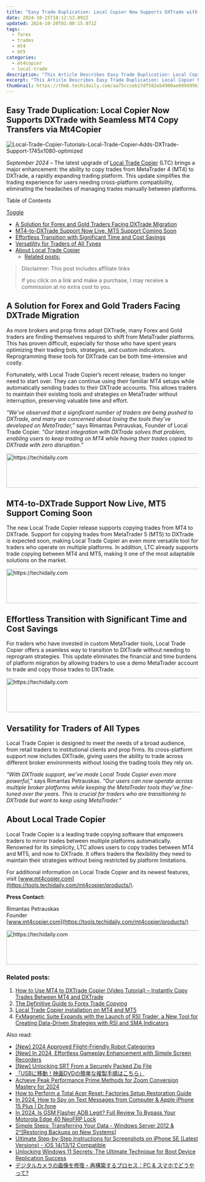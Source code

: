 ```yaml
---
title: "Easy Trade Duplication: Local Copier Now Supports DXTrade with Seamless MT4 Copy Transfers via Mt4Copier"
date: 2024-10-15T18:12:53.092Z
updated: 2024-10-20T01:00:15.071Z
tags:
  - forex
  - trades
  - mt4
  - mt5
categories:
  - mt4copier
  - local-trade
description: "This Article Describes Easy Trade Duplication: Local Copier Now Supports DXTrade with Seamless MT4 Copy Transfers via Mt4Copier"
excerpt: "This Article Describes Easy Trade Duplication: Local Copier Now Supports DXTrade with Seamless MT4 Copy Transfers via Mt4Copier"
thumbnail: https://thmb.techidaily.com/aa75ccceb27df582eb4900ae099d99b1731677ace1a8dcb38cd4f8698fb9bdda.jpg
---
```


## Easy Trade Duplication: Local Copier Now Supports DXTrade with Seamless MT4 Copy Transfers via Mt4Copier

![Local-Trade-Copier-Tutorials-Local-Trade-Copier-Adds-DXTrade-Support-1745x1080-optimized](https://www.mt4copier.com/wp-content/uploads/2024/09/Local-Trade-Copier-Tutorials-Local-Trade-Copier-Adds-DXTrade-Support-1745x1080-optimized.png)

_September 2024_ – The latest upgrade of [Local Trade Copier](https://tools.techidaily.com/mt4copier/products/) (LTC) brings a major enhancement: the ability to copy trades from MetaTrader 4 (MT4) to DXTrade, a rapidly expanding trading platform. This update simplifies the trading experience for users needing cross-platform compatibility, eliminating the headaches of managing trades manually between platforms.

Table of Contents

[Toggle](https://tools.techidaily.com/mt4copier/products/)

* [A Solution for Forex and Gold Traders Facing DXTrade Migration](https://tools.techidaily.com/mt4copier/products/)
* [MT4-to-DXTrade Support Now Live, MT5 Support Coming Soon](https://tools.techidaily.com/mt4copier/products/)
* [Effortless Transition with Significant Time and Cost Savings](https://tools.techidaily.com/mt4copier/products/)
* [Versatility for Traders of All Types](https://tools.techidaily.com/mt4copier/products/)
* [About Local Trade Copier](https://tools.techidaily.com/mt4copier/products/)  
   * [Related posts:](https://tools.techidaily.com/mt4copier/products/)

>  Disclaimer: This post includes affiliate links
>
>  If you click on a link and make a purchase, I may receive a commission at no extra cost to you.
>

## **A Solution for Forex and Gold Traders Facing DXTrade Migration**

As more brokers and prop firms adopt DXTrade, many Forex and Gold traders are finding themselves required to shift from MetaTrader platforms. This has proven difficult, especially for those who have spent years optimizing their trading bots, strategies, and custom indicators. Reprogramming these tools for DXTrade can be both time-intensive and costly.

Fortunately, with Local Trade Copier’s recent release, traders no longer need to start over. They can continue using their familiar MT4 setups while automatically sending trades to their DXTrade accounts. This allows traders to maintain their existing tools and strategies on MetaTrader without interruption, preserving valuable time and effort.

_“We’ve observed that a significant number of traders are being pushed to DXTrade, and many are concerned about losing the tools they’ve developed on MetaTrader,”_ says Rimantas Petrauskas, Founder of Local Trade Copier. _“Our latest integration with DXTrade solves that problem, enabling users to keep trading on MT4 while having their trades copied to DXTrade with zero disruption.”_

<!-- affiliate ads begin -->
<a href="https://aligracehair.sjv.io/c/5597632/1975807/19272" target="_top" id="1975807">
  <img src="//a.impactradius-go.com/display-ad/19272-1975807" border="0" alt="https://techidaily.com" width="728" height="90"/>
</a>
<img height="0" width="0" src="https://aligracehair.sjv.io/i/5597632/1975807/19272" style="position:absolute;visibility:hidden;" border="0" />
<!-- affiliate ads end -->

## **MT4-to-DXTrade Support Now Live, MT5 Support Coming Soon**

The new Local Trade Copier release supports copying trades from MT4 to DXTrade. Support for copying trades from MetaTrader 5 (MT5) to DXTrade is expected soon, making Local Trade Copier an even more versatile tool for traders who operate on multiple platforms. In addition, LTC already supports trade copying between MT4 and MT5, making it one of the most adaptable solutions on the market.

<!-- affiliate ads begin -->
<a href="https://appsumo.8odi.net/c/5597632/2144289/7443" target="_top" id="2144289">
  <img src="//a.impactradius-go.com/display-ad/7443-2144289" border="0" alt="https://techidaily.com" width="728" height="90"/>
</a>
<img height="0" width="0" src="https://appsumo.8odi.net/i/5597632/2144289/7443" style="position:absolute;visibility:hidden;" border="0" />
<!-- affiliate ads end -->

## **Effortless Transition with Significant Time and Cost Savings**

For traders who have invested in custom MetaTrader tools, Local Trade Copier offers a seamless way to transition to DXTrade without needing to reprogram strategies. This update eliminates the financial and time burdens of platform migration by allowing traders to use a demo MetaTrader account to trade and copy those trades to DXTrade.

<!-- affiliate ads begin -->
<a href="https://aligracehair.sjv.io/c/5597632/1868499/19272" target="_top" id="1868499">
  <img src="//a.impactradius-go.com/display-ad/19272-1868499" border="0" alt="https://techidaily.com" width="728" height="90"/>
</a>
<img height="0" width="0" src="https://aligracehair.sjv.io/i/5597632/1868499/19272" style="position:absolute;visibility:hidden;" border="0" />
<!-- affiliate ads end -->

## **Versatility for Traders of All Types**

Local Trade Copier is designed to meet the needs of a broad audience, from retail traders to institutional clients and prop firms. Its cross-platform support now includes DXTrade, giving users the ability to trade across different broker environments without losing the trading tools they rely on.

_“With DXTrade support, we’ve made Local Trade Copier even more powerful,”_ says Rimantas Petrauskas. _“Our users can now operate across multiple broker platforms while keeping the MetaTrader tools they’ve fine-tuned over the years. This is crucial for traders who are transitioning to DXTrade but want to keep using MetaTrader.”_

## **About Local Trade Copier**

Local Trade Copier is a leading trade copying software that empowers traders to mirror trades between multiple platforms automatically. Renowned for its simplicity, LTC allows users to copy trades between MT4 and MT5, and now to DXTrade. It offers traders the flexibility they need to maintain their strategies without being restricted by platform limitations.

For additional information on Local Trade Copier and its newest features, visit [www.mt4copier.com](https://tools.techidaily.com/mt4copier/products/).

**Press Contact:**

Rimantas Petrauskas  
Founder  
[www.mt4copier.com](https://tools.techidaily.com/mt4copier/products/)

<!-- affiliate ads begin -->
<a href="https://laganoo.pxf.io/c/5597632/1657399/16446" target="_top" id="1657399">
  <img src="//a.impactradius-go.com/display-ad/16446-1657399" border="0" alt="https://techidaily.com" width="728" height="90"/>
</a>
<img height="0" width="0" src="https://laganoo.pxf.io/i/5597632/1657399/16446" style="position:absolute;visibility:hidden;" border="0" />
<!-- affiliate ads end -->

### Related posts:

1. [How to Use MT4 to DXTrade Copier (Video Tutorial) – Instantly Copy Trades Between MT4 and DXTrade](https://www.mt4copier.com/mt4-to-dxtrade-copier-video-tutorial/ "How to Use MT4 to DXTrade Copier (Video Tutorial) – Instantly Copy Trades Between MT4 and DXTrade")
2. [The Definitive Guide to Forex Trade Copying](https://tools.techidaily.com/mt4copier/products/)
3. [Local Trade Copier installation on MT4 and MT5](https://tools.techidaily.com/mt4copier/products/)
4. [FxMagnetic Suite Expands with the Launch of RSI Trader, a New Tool for Creating Data-Driven Strategies with RSI and SMA Indicators](https://tools.techidaily.com/mt4copier/products/)

<ins class="adsbygoogle"
     style="display:block"
     data-ad-format="autorelaxed"
     data-ad-client="ca-pub-7571918770474297"
     data-ad-slot="1223367746"></ins>

<ins class="adsbygoogle"
     style="display:block"
     data-ad-client="ca-pub-7571918770474297"
     data-ad-slot="8358498916"
     data-ad-format="auto"
     data-full-width-responsive="true"></ins>

<span class="atpl-alsoreadstyle">Also read:</span>
<div><ul>
<li><a href="https://fox-links.techidaily.com/new-2024-approved-flight-friendly-robot-categories/"><u>[New] 2024 Approved Flight-Friendly Robot Categories</u></a></li>
<li><a href="https://screen-video-capture.techidaily.com/new-in-2024-effortless-gameplay-enhancement-with-simple-screen-recorders/"><u>[New] In 2024, Effortless Gameplay Enhancement with Simple Screen Recorders</u></a></li>
<li><a href="https://some-guidance.techidaily.com/new-unlocking-srt-from-a-securely-packed-zip-file/"><u>[New] Unlocking SRT From a Securely Packed Zip File</u></a></li>
<li><a href="https://win-dash.techidaily.com/1726029376184-usbdvd/"><u>「USBに移動！映画DVDの簡単な複製手順はこちら」</u></a></li>
<li><a href="https://fox-http.techidaily.com/achieve-peak-performance-prime-methods-for-zoom-conversion-mastery-for-2024/"><u>Achieve Peak Performance Prime Methods for Zoom Conversion Mastery for 2024</u></a></li>
<li><a href="https://win-extraordinary.techidaily.com/how-to-perform-a-total-acer-reset-factories-setup-restoration-guide/"><u>How to Perform a Total Acer Reset: Factories Setup Restoration Guide</u></a></li>
<li><a href="https://ios-location-track.techidaily.com/in-2024-how-to-spy-on-text-messages-from-computer-and-apple-iphone-15-plus-drfone-by-drfone-virtual-ios/"><u>In 2024, How to Spy on Text Messages from Computer & Apple iPhone 15 Plus | Dr.fone</u></a></li>
<li><a href="https://android-frp.techidaily.com/in-2024-is-gsm-flasher-adb-legit-full-review-to-bypass-your-motorola-edge-40-neofrp-lock-by-drfone-android/"><u>In 2024, Is GSM Flasher ADB Legit? Full Review To Bypass Your Motorola Edge 40 NeoFRP Lock</u></a></li>
<li><a href="https://win-extraordinary.techidaily.com/simple-steps-transferring-your-data-windows-server-2012-and-2restoring-backups-on-new-systems/"><u>Simple Steps: Transferring Your Data - Windows Server 2012 & 2^[Restoring Backups on New Systems]</u></a></li>
<li><a href="https://win-extraordinary.techidaily.com/ultimate-step-by-step-instructions-for-screenshots-on-iphone-se-latest-versions-ios-141312-compatible/"><u>Ultimate Step-by-Step Instructions for Screenshots on iPhone SE (Latest Versions) - iOS 14/13/12 Compatible</u></a></li>
<li><a href="https://win-extraordinary.techidaily.com/unlocking-windows-11-secrets-the-ultimate-technique-for-boot-device-replication-success/"><u>Unlocking Windows 11 Secrets: The Ultimate Technique for Boot Device Replication Success</u></a></li>
<li><a href="https://win-extraordinary.techidaily.com/1728504140674-pc-and/"><u>デジタルカメラの画像を修復・再構築するプロセス：PC & スマホでどうやって?</u></a></li>
</ul></div>

